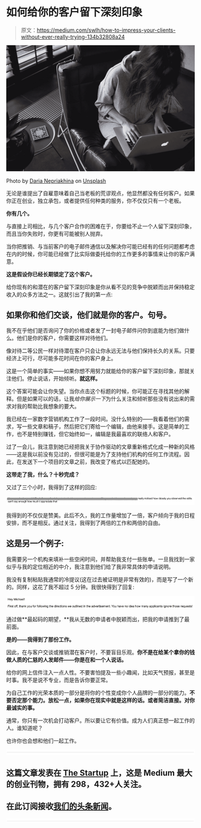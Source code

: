 # 如何给你的客户留下深刻印象

> 原文：<https://medium.com/swlh/how-to-impress-your-clients-without-ever-really-trying-134b32808a24>

![](img/2f89a51f7218a48451ae13cc07fa5a22.png)

Photo by [Daria Nepriakhina](https://unsplash.com/photos/i5iIhHSAtp4?utm_source=unsplash&utm_medium=referral&utm_content=creditCopyText) on [Unsplash](https://unsplash.com/search/photos/working-computer?utm_source=unsplash&utm_medium=referral&utm_content=creditCopyText)

无论是谁提出了自雇意味着自己当老板的荒谬观点，他显然都没有任何客户。如果你正在创业，独立承包，或者提供任何种类的服务，你不仅仅只有一个老板。

**你有几个。**

与直接上司相比，与几个客户合作的困难在于，你要给不止一个人留下深刻印象，而且当你失败时，你更有可能被别人抛弃。

当你把推销、与当前客户的电子邮件通信以及解决你可能已经有的任何问题都考虑在内的时候，你可能已经做了比实际做委托给你的工作更多的事情来让你的客户满意。

**这是假设你已经长期锁定了这个客户。**

给你现有的和潜在的客户留下深刻印象是你从看不见的竞争中脱颖而出并保持稳定收入的众多方法之一。这就引出了我的第一点:

## 如果你和他们交谈，他们就是你的客户。句号。

我不在乎他们是否询问了你的价格或者发了一封电子邮件问你到底能为他们做什么。他们是你的客户，你需要这样对待他们。

像对待二等公民一样对待潜在客户只会让你永远无法与他们保持长久的关系。只要经济上可行，尽可能多花时间在你的客户身上。

这是一个简单的事实——如果你想不用努力就能给你的客户留下深刻印象，那就关注他们。停止说话，开始倾听。**就这样。**

这个答案可能会让你失望。当你点击这个标题的时候，你可能正在寻找其他的解释。但是如果可以的话，让我*给你展示一下*为什么关注和倾听那些没有说出来的需求对我的帮助比我想象的要大。

我已经在一家数字营销机构工作了一段时间。没什么特别的——我看着他们的需求，写一些文章和稿子，然后把它们寄给一个编辑，由他来接手。这是简单的工作，也不是特别赚钱，但它始终如一，编辑是我最喜欢的联络人和客户。

过了一会儿，我注意到她已经把我关于协作驱动的文章重新格式化成一种新的风格——这是我以前没有见过的，但很可能是为了支持他们机构的任何工作流程。因此，在发送下一个项目的文章之前，我改变了格式以匹配她的。

**这带走了我，什么？十秒完成？**

又过了三个小时，我得到了这样的回应:

![](img/85935f814858f2b4782deb73b71cb0b6.png)

我得到的不仅仅是赞美。此后不久，我的工作量增加了一倍，客户倾向于我的日程安排，而不是相反。通过关注，我得到了两倍的工作和两倍的自由。

## 这是另一个例子:

我需要另一个机构来填补一些空闲时间，并帮助我支付一些账单。一旦我找到一家似乎与我的定位相近的中介，我注意到他们给了我非常具体的申请说明。

我没有复制粘贴我通常的冷提议(这在过去被证明是非常有效的)，而是写了一个新的。同样，这花了我不超过 5 分钟。我很快得到了回复:

![](img/cff99107dc226f294a445b40fd01ed1e.png)

通过做**最起码的期望，**我从无数的申请者中脱颖而出，把我的申请推到了最前面。

**是的——我得到了那份工作。**

因此，在与客户交谈或推销潜在客户时，不要盲目乐观。**你不是在给某个拿你的钱做人质的仁慈的人发邮件——你是在和一个人说话。**

给你的网上信件注入一点人性。不要害怕提及一些小趣闻，比如天气预报，甚至是时事。我不是说不专业，而是告诉你要正常。

为自己工作的光荣本质的一部分是将你的个性变成你个人品牌的一部分的能力。**不要否定那个能力。放松一点，如果你在现实中就是这样的话。或者简洁直接。对你最诚实的事。**

通常，你只有一次机会打动客户。所以要让它有价值。成为人们真正想一起工作的人。谁知道呢？

也许你也会想和他们一起工作。

![](img/731acf26f5d44fdc58d99a6388fe935d.png)

## 这篇文章发表在 [The Startup](https://medium.com/swlh) 上，这是 Medium 最大的创业刊物，拥有 298，432+人关注。

## 在此订阅接收[我们的头条新闻](http://growthsupply.com/the-startup-newsletter/)。

![](img/731acf26f5d44fdc58d99a6388fe935d.png)